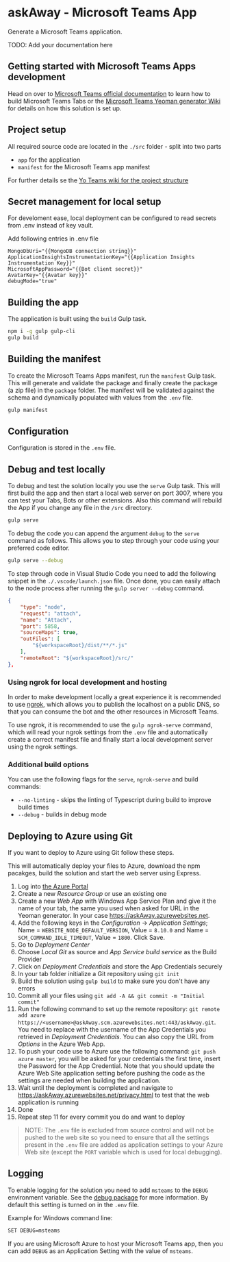 # askAway - Microsoft Teams App

Generate a Microsoft Teams application.

TODO: Add your documentation here

## Getting started with Microsoft Teams Apps development

Head on over to [Microsoft Teams official documentation](https://developer.microsoft.com/en-us/microsoft-teams) to learn how to build Microsoft Teams Tabs or the [Microsoft Teams Yeoman generator Wiki](https://github.com/PnP/generator-teams/wiki) for details on how this solution is set up.

## Project setup

All required source code are located in the `./src` folder - split into two parts

-   `app` for the application
-   `manifest` for the Microsoft Teams app manifest

For further details se the [Yo Teams wiki for the project structure](https://github.com/PnP/generator-teams/wiki/Project-Structure)

## Secret management for local setup

For develoment ease, local deployment can be configured to read secrets from .env instead of key vault.

Add following entries in .env file

```
MongoDbUri="{{MongoDB connection string}}"
ApplicationInsightsInstrumentationKey="{{Application Insights Instrumentation Key}}"
MicrosoftAppPassword="{{Bot client secret}}"
AvatarKey="{{Avatar key}}"
debugMode="true"
```

## Building the app

The application is built using the `build` Gulp task.

```bash
npm i -g gulp gulp-cli
gulp build
```

## Building the manifest

To create the Microsoft Teams Apps manifest, run the `manifest` Gulp task. This will generate and validate the package and finally create the package (a zip file) in the `package` folder. The manifest will be validated against the schema and dynamically populated with values from the `.env` file.

```bash
gulp manifest
```

## Configuration

Configuration is stored in the `.env` file.

## Debug and test locally

To debug and test the solution locally you use the `serve` Gulp task. This will first build the app and then start a local web server on port 3007, where you can test your Tabs, Bots or other extensions. Also this command will rebuild the App if you change any file in the `/src` directory.

```bash
gulp serve
```

To debug the code you can append the argument `debug` to the `serve` command as follows. This allows you to step through your code using your preferred code editor.

```bash
gulp serve --debug
```

To step through code in Visual Studio Code you need to add the following snippet in the `./.vscode/launch.json` file. Once done, you can easily attach to the node process after running the `gulp server --debug` command.

```json
{
    "type": "node",
    "request": "attach",
    "name": "Attach",
    "port": 5858,
    "sourceMaps": true,
    "outFiles": [
        "${workspaceRoot}/dist/**/*.js"
    ],
    "remoteRoot": "${workspaceRoot}/src/"
},
```

### Using ngrok for local development and hosting

In order to make development locally a great experience it is recommended to use [ngrok](https://ngrok.io), which allows you to publish the localhost on a public DNS, so that you can consume the bot and the other resources in Microsoft Teams.

To use ngrok, it is recommended to use the `gulp ngrok-serve` command, which will read your ngrok settings from the `.env` file and automatically create a correct manifest file and finally start a local development server using the ngrok settings.

### Additional build options

You can use the following flags for the `serve`, `ngrok-serve` and build commands:

-   `--no-linting` - skips the linting of Typescript during build to improve build times
-   `--debug` - builds in debug mode

## Deploying to Azure using Git

If you want to deploy to Azure using Git follow these steps.

This will automatically deploy your files to Azure, download the npm pacakges, build the solution and start the web server using Express.

1. Log into [the Azure Portal](https://portal.azure.com)
2. Create a new _Resource Group_ or use an existing one
3. Create a new _Web App_ with Windows App Service Plan and give it the name of your tab, the same you used when asked for URL in the Yeoman generator. In your case https://askAway.azurewebsites.net.
4. Add the following keys in the _Configuration_ -> _Application Settings_; Name = `WEBSITE_NODE_DEFAULT_VERSION`, Value = `8.10.0` and Name = `SCM_COMMAND_IDLE_TIMEOUT`, Value = `1800`. Click Save.
5. Go to _Deployment Center_
6. Choose _Local Git_ as source and _App Service build service_ as the Build Provider
7. Click on _Deployment Credentials_ and store the App Credentials securely
8. In your tab folder initialize a Git repository using `git init`
9. Build the solution using `gulp build` to make sure you don't have any errors
10. Commit all your files using `git add -A && git commit -m "Initial commit"`
11. Run the following command to set up the remote repository: `git remote add azure https://<username>@askAway.scm.azurewebsites.net:443/askAway.git`. You need to replace <username> with the username of the App Credentials you retrieved in _Deployment Credentials_. You can also copy the URL from _Options_ in the Azure Web App.
12. To push your code use to Azure use the following command: `git push azure master`, you will be asked for your credentials the first time, insert the Password for the App Credential. Note that you should update the Azure Web Site application setting before pushing the code as the settings are needed when building the application.
13. Wait until the deployment is completed and navigate to https://askAway.azurewebsites.net/privacy.html to test that the web application is running
14. Done
15. Repeat step 11 for every commit you do and want to deploy

> NOTE: The `.env` file is excluded from source control and will not be pushed to the web site so you need to ensure that all the settings present in the `.env` file are added as application settings to your Azure Web site (except the `PORT` variable which is used for local debugging).

## Logging

To enable logging for the solution you need to add `msteams` to the `DEBUG` environment variable. See the [debug package](https://www.npmjs.com/package/debug) for more information. By default this setting is turned on in the `.env` file.

Example for Windows command line:

```bash
SET DEBUG=msteams
```

If you are using Microsoft Azure to host your Microsoft Teams app, then you can add `DEBUG` as an Application Setting with the value of `msteams`.

